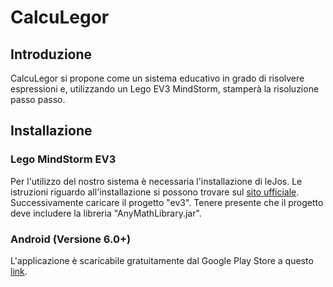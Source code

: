# CalcuLegor

## Introduzione

CalcuLegor si propone come un sistema educativo in grado di risolvere espressioni e, utilizzando un Lego EV3 MindStorm, stamperà la risoluzione passo passo.

## Installazione
### Lego MindStorm EV3

Per l'utilizzo del nostro sistema è necessaria l'installazione di leJos. Le istruzioni riguardo all'installazione si possono trovare sul [sito ufficiale](http://www.lejos.org/).
Successivamente caricare il progetto "ev3". Tenere presente che il progetto deve includere la libreria "AnyMathLibrary.jar".

### Android (Versione 6.0+)

L'applicazione è scaricabile gratuitamente dal Google Play Store a questo [link](https://play.google.com/store/apps/details?id=com.bdltz.calculegor&hl=it).
